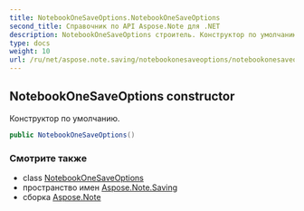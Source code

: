 ```yaml
---
title: NotebookOneSaveOptions.NotebookOneSaveOptions
second_title: Справочник по API Aspose.Note для .NET
description: NotebookOneSaveOptions строитель. Конструктор по умолчанию.
type: docs
weight: 10
url: /ru/net/aspose.note.saving/notebookonesaveoptions/notebookonesaveoptions/
---
```

## NotebookOneSaveOptions constructor

Конструктор по умолчанию.

```csharp
public NotebookOneSaveOptions()
```

### Смотрите также

* class [NotebookOneSaveOptions](../)
* пространство имен [Aspose.Note.Saving](../../notebookonesaveoptions/)
* сборка [Aspose.Note](../../../)


